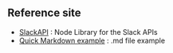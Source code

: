 Reference site
-
* [SlackAPI](https://github.com/slackhq/node-slack-sdk) : Node Library for the Slack APIs
* [Quick Markdown example](http://www.unexpected-vortices.com/sw/rippledoc/quick-markdown-example.html) : .md file example
